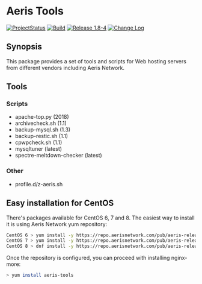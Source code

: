 # Aeris Tools

[![ProjectStatus](https://img.shields.io/badge/status-active-brightgreen.svg)](#)
[![Build](https://img.shields.io/travis/karljohns0n/pkg-aeris-tools/master.svg)](https://travis-ci.org/karljohns0n/pkg-aeris-tools)
[![Release 1.8-4](https://img.shields.io/badge/release-1.8--4-success.svg)](#)
[![Change Log](https://img.shields.io/badge/change-log-blue.svg?style=flat)](https://repo.aerisnetwork.com/stable/centos/6/x86_64/repoview/aeris-tools.html)

## Synopsis

This package provides a set of tools and scripts for Web hosting servers from different vendors including Aeris Network.

## Tools

### Scripts

* apache-top.py (2018)
* archivecheck.sh (1.1)
* backup-mysql.sh (1.3)
* backup-restic.sh (1.1)
* cpwpcheck.sh (1.1)
* mysqltuner (latest)
* spectre-meltdown-checker (latest)

### Other

* profile.d/z-aeris.sh

## Easy installation for CentOS

There's packages available for CentOS 6, 7 and 8. The easiest way to install it is using Aeris Network yum repository:

```bash
CentOS 6 > yum install -y https://repo.aerisnetwork.com/pub/aeris-release-6.rpm
CentOS 7 > yum install -y https://repo.aerisnetwork.com/pub/aeris-release-7.rpm
CentOS 8 > dnf install -y https://repo.aerisnetwork.com/pub/aeris-release-8.rpm
```

Once the repository is configured, you can proceed with installing nginx-more:

```bash
> yum install aeris-tools
```
